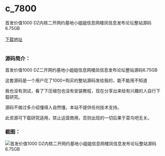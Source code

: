 # c_7800
首发价值1000 DZ内核二开网约基地小姐姐信息网楼凤信息发布论坛整站源码6.75GB
<br/></br>
[下载地址](https://www.uuid2.com/7800.html "下载地址")
<br/></br>
<h3>源码简介：</h3>
<p>首发价值1000 DZ二开网约基地小姐姐信息网楼凤信息发布论坛整站源码6.75GB<p>
<p>这套源码是一个用户花了1000+购买的整站源码发给我的，能不能用不知道<p>
<p>我也没有测试，看了下压缩包也没有安装教程，现在分享出来给有兴趣的人自行下载研究。<p>
<p>源码不做过多介绍懂得人自然懂，本站不提供任何技术支持。<p>
<p>此资源可下载研究适用，禁止运营商用，否则出现的一切后果于菜鸟吧无关。<p>
<h3>截图：</h3>
<img src="https://www.uuid2.com/wp-content/uploads/img/uimage/78181651116232.png" alt="首发价值1000 DZ内核二开网约基地小姐姐信息网楼凤信息发布论坛整站源码6.75GB">
